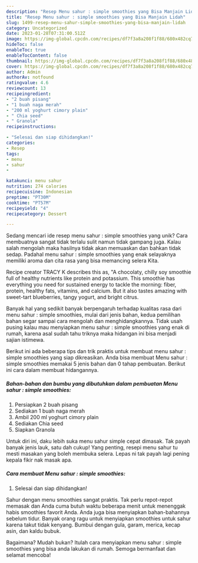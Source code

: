 ```yaml
---
description: "Resep Menu sahur : simple smoothies yang Bisa Manjain Lidah"
title: "Resep Menu sahur : simple smoothies yang Bisa Manjain Lidah"
slug: 1499-resep-menu-sahur-simple-smoothies-yang-bisa-manjain-lidah
category: Uncategorized
date: 2023-01-28T07:31:00.512Z
image: https://img-global.cpcdn.com/recipes/df7f3a8a208f1f88/680x482cq70/menu-sahur-simple-smoothies-foto-resep-utama.jpg
hideToc: false
enableToc: true
enableTocContent: false
thumbnail: https://img-global.cpcdn.com/recipes/df7f3a8a208f1f88/680x482cq70/menu-sahur-simple-smoothies-foto-resep-utama.jpg
cover: https://img-global.cpcdn.com/recipes/df7f3a8a208f1f88/680x482cq70/menu-sahur-simple-smoothies-foto-resep-utama.jpg
author: Admin
authorAv: notfound
ratingvalue: 4.6
reviewcount: 13
recipeingredient:
- "2 buah pisang"
- "1 buah naga merah"
- "200 ml yoghurt cimory plain"
- " Chia seed"
- " Granola"
recipeinstructions:

- "Selesai dan siap dihidangkan!"
categories:
- Resep
tags:
- menu
- sahur
- 

katakunci: menu sahur  
nutrition: 274 calories
recipecuisine: Indonesian
preptime: "PT30M"
cooktime: "PT57M"
recipeyield: "4"
recipecategory: Dessert

---
```





Sedang mencari ide resep menu sahur : simple smoothies yang unik? Cara membuatnya sangat tidak terlalu sulit namun tidak gampang juga. Kalau salah mengolah maka hasilnya tidak akan memuaskan dan bahkan tidak sedap. Padahal menu sahur : simple smoothies yang enak selayaknya memiliki aroma dan cita rasa yang bisa memancing selera Kita.





Recipe creator TRACY K describes this as, &#34;A chocolaty, chilly soy smoothie full of healthy nutrients like protein and potassium. This smoothie has everything you need for sustained energy to tackle the morning: fiber, protein, healthy fats, vitamins, and calcium. But it also tastes amazing with sweet-tart blueberries, tangy yogurt, and bright citrus.

Banyak hal yang sedikit banyak berpengaruh terhadap kualitas rasa dari menu sahur : simple smoothies, mulai dari jenis bahan, kedua pemilihan bahan segar sampai cara mengolah dan menghidangkannya. Tidak usah pusing kalau mau menyiapkan menu sahur : simple smoothies yang enak di rumah, karena asal sudah tahu triknya maka hidangan ini bisa menjadi sajian istimewa.






Berikut ini ada beberapa tips dan trik praktis untuk membuat menu sahur : simple smoothies yang siap dikreasikan. Anda bisa membuat Menu sahur : simple smoothies memakai 5 jenis bahan dan 0 tahap pembuatan. Berikut ini cara dalam membuat hidangannya.

<!--inarticleads1-->

##### Bahan-bahan dan bumbu yang dibutuhkan dalam pembuatan Menu sahur : simple smoothies:

1. Persiapkan 2 buah pisang
1. Sediakan 1 buah naga merah
1. Ambil 200 ml yoghurt cimory plain
1. Sediakan  Chia seed
1. Siapkan  Granola


Untuk diri ini, daku lebih suka menu sahur simple cepat dimasak. Tak payah banyak jenis lauk, satu dah cukup! Yang penting, resepi menu sahur tu mesti masakan yang boleh membuka selera. Lepas ni tak payah lagi pening kepala fikir nak masak apa. 

<!--inarticleads2-->

##### Cara membuat Menu sahur : simple smoothies:


1. Selesai dan siap dihidangkan!

Sahur dengan menu smoothies sangat praktis. Tak perlu repot-repot memasak dan Anda cuma butuh waktu beberapa menit untuk menenggak habis smoothies favorit Anda. Anda juga bisa menyiapkan bahan-bahannya sebelum tidur. Banyak orang ragu untuk menyiapkan smoothies untuk sahur karena takut tidak kenyang. Bumbui dengan gula, garam, merica, kecap asin, dan kaldu bubuk. 

Bagaimana? Mudah bukan? Itulah cara menyiapkan menu sahur : simple smoothies yang bisa anda lakukan di rumah. Semoga bermanfaat dan selamat mencoba!
